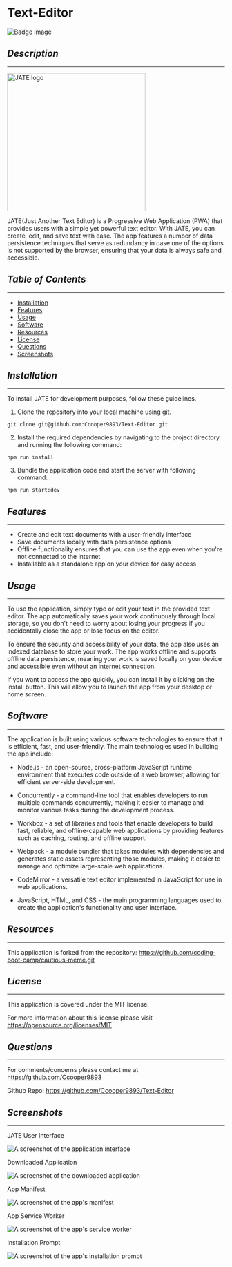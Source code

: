 # Text-Editor
![Badge image](https://img.shields.io/badge/license-MIT-green)

## *Description*
___

<img src="./screenshots/logopic.png" alt="JATE logo" style="width: 20rem;"> 

JATE(Just Another Text Editor) is a Progressive Web Application (PWA) that provides users with a simple yet powerful text editor. With JATE, you can create, edit, and save text with ease. The app features a number of data persistence techniques that serve as redundancy in case one of the options is not supported by the browser, ensuring that your data is always safe and accessible.



## *Table of Contents*
 ___
  - [Installation](#installation)
  - [Features](#features)
  - [Usage](#usage)
  - [Software](#software)
  - [Resources](#resources)
  - [License](#license)
  - [Questions](#questions)
  - [Screenshots](#screenshots)

## *Installation*
___
To install JATE for development purposes, follow these guidelines.

1. Clone the repository into your local machine using git.
```
git clone git@github.com:Ccooper9893/Text-Editor.git
```

2. Install the required dependencies by navigating to the project directory and running the following command:
```
npm run install
```

3. Bundle the application code and start the server with following command:
```
npm run start:dev
``` 

## *Features*
___
- Create and edit text documents with a user-friendly interface
- Save documents locally with data persistence options
- Offline functionality ensures that you can use the app even when you're not connected to the internet
- Installable as a standalone app on your device for easy access

## *Usage*
___
To use the application, simply type or edit your text in the provided text editor. The app automatically saves your work continuously through local storage, so you don't need to worry about losing your progress if you accidentally close the app or lose focus on the editor.

To ensure the security and accessibility of your data, the app also uses an indexed database to store your work. The app works offline and supports offline data persistence, meaning your work is saved locally on your device and accessible even without an internet connection.

If you want to access the app quickly, you can install it by clicking on the install button. This will allow you to launch the app from your desktop or home screen.

## *Software*
___
The application is built using various software technologies to ensure that it is efficient, fast, and user-friendly. The main technologies used in building the app include:

- Node.js - an open-source, cross-platform JavaScript runtime environment that executes code outside of a web browser, allowing for efficient server-side development.

- Concurrently - a command-line tool that enables developers to run multiple commands concurrently, making it easier to manage and monitor various tasks during the development process.

- Workbox - a set of libraries and tools that enable developers to build fast, reliable, and offline-capable web applications by providing features such as caching, routing, and offline support.

- Webpack - a module bundler that takes modules with dependencies and generates static assets representing those modules, making it easier to manage and optimize large-scale web applications.

- CodeMirror - a versatile text editor implemented in JavaScript for use in web applications.

- JavaScript, HTML, and CSS - the main programming languages used to create the application's functionality and user interface.

## *Resources*
___
This application is forked from the repository: https://github.com/coding-boot-camp/cautious-meme.git

## *License*
___
This application is covered under the MIT license.

For more information about this license please visit https://opensource.org/licenses/MIT

## *Questions*
___
For comments/concerns please contact me at https://github.com/Ccooper9893

Github Repo: https://github.com/Ccooper9893/Text-Editor

## *Screenshots*
___

JATE User Interface

<img src="./screenshots/jatepic.png" alt="A screenshot of the application interface">

Downloaded Application

<img src="./screenshots/appinstalledpic.png" alt="A screenshot of the downloaded application">

App Manifest

<img src="./screenshots/manifestpic.png" alt="A screenshot of the app's manifest">

App Service Worker

<img src="./screenshots/swpic.png" alt="A screenshot of the app's service worker">

Installation Prompt

<img src="./screenshots/installpic.png" alt="A screenshot of the app's installation prompt">
